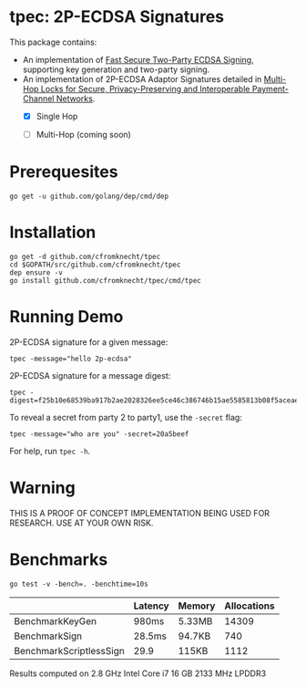 # tpec: 2P-ECDSA Signatures

This package contains:
 - An implementation of [Fast Secure Two-Party ECDSA Signing](https://eprint.iacr.org/2017/552.pdf), supporting key generation and two-party signing.
 - An implementation of 2P-ECDSA Adaptor Signatures detailed in [Multi-Hop Locks for Secure, Privacy-Preserving and Interoperable Payment-Channel Networks](https://eprint.iacr.org/2018/472.pdf).
   - [x] Single Hop
   - [ ] Multi-Hop (coming soon)
   
   
Prerequesites
=============
```
go get -u github.com/golang/dep/cmd/dep
```

Installation
============
```
go get -d github.com/cfromknecht/tpec
cd $GOPATH/src/github.com/cfromknecht/tpec
dep ensure -v
go install github.com/cfromknecht/tpec/cmd/tpec
```

Running Demo
============
2P-ECDSA signature for a given message:
```
tpec -message="hello 2p-ecdsa"
```

2P-ECDSA signature for a message digest:
```
tpec -digest=f25b10e68539ba917b2ae2028326ee5ce46c386746b15ae5585813b08f5aceae
```

To reveal a secret from party 2 to party1, use the `-secret` flag:
```
tpec -message="who are you" -secret=20a5beef
```

For help, run `tpec -h`.

Warning
=======
THIS IS A PROOF OF CONCEPT IMPLEMENTATION BEING USED FOR RESEARCH. USE AT YOUR OWN RISK.

Benchmarks
==========
```
go test -v -bench=. -benchtime=10s
```

|                         | Latency | Memory | Allocations |
|-------------------------|---------|--------|-------------|
| BenchmarkKeyGen         | 980ms   | 5.33MB | 14309       |
| BenchmarkSign           | 28.5ms  | 94.7KB | 740         |
| BenchmarkScriptlessSign | 29.9    | 115KB  | 1112        |

Results computed on 2.8 GHz Intel Core i7 16 GB 2133 MHz LPDDR3
